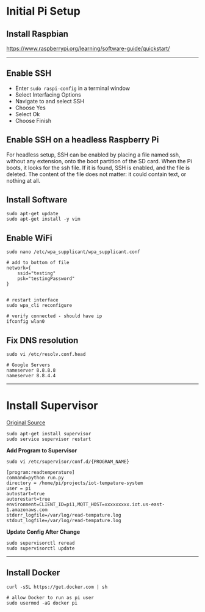 # Initial Pi Setup
## Install Raspbian
https://www.raspberrypi.org/learning/software-guide/quickstart/

---

## Enable SSH
- Enter `sudo raspi-config` in a terminal window
- Select Interfacing Options
- Navigate to and select SSH
- Choose Yes
- Select Ok
- Choose Finish

## Enable SSH on a headless Raspberry Pi
For headless setup, SSH can be enabled by placing a file named ssh, without any extension, onto the boot partition of the SD card.
When the Pi boots, it looks for the  ssh file. If it is found, SSH is enabled, and the file is deleted.
The content of the file does not matter: it could contain text, or nothing at all.


## Install Software
```
sudo apt-get update
sudo apt-get install -y vim
```

## Enable WiFi
```
sudo nano /etc/wpa_supplicant/wpa_supplicant.conf

# add to bottom of file
network={
    ssid="testing"
    psk="testingPassword"
}


# restart interface
sudo wpa_cli reconfigure

# verify connected - should have ip
ifconfig wlan0
```

## Fix DNS resolution
```
sudo vi /etc/resolv.conf.head

# Google Servers
nameserver 8.8.8.8
nameserver 8.8.4.4
```

---

# Install Supervisor
[Original Source](https://www.digitalocean.com/community/tutorials/how-to-install-and-manage-supervisor-on-ubuntu-and-debian-vps)

```
sudo apt-get install supervisor
sudo service supervisor restart
```

__Add Program to Supervisor__
```
sudo vi /etc/supervisor/conf.d/{PROGRAM_NAME}

[program:readtemperature]
command=python run.py
directory = /home/pi/projects/iot-tempature-system
user = pi
autostart=true
autorestart=true
environment=CLIENT_ID=pi1,MQTT_HOST=xxxxxxxxx.iot.us-east-1.amazonaws.com
stderr_logfile=/var/log/read-tempature.log
stdout_logfile=/var/log/read-tempature.log
```
__Update Config After Change__
```
sudo supervisorctl reread
sudo supervisorctl update
```

---

## Install Docker
```
curl -sSL https://get.docker.com | sh

# allow Docker to run as pi user
sudo usermod -aG docker pi
```

